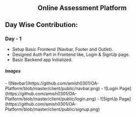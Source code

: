 <h2 align="center">Online Assessment Platform</h2>

## Day Wise Contribution:

### Day - 1
- Setup Basic Frontend (Navbar, Footer and Outlet).
- Designed Auth Part in Frontend like, Login & SignUp page.
- Basic Backend app Initialized.

<h5>Images</h5>
    - ![Navbar](https://github.com/amish0301/OA-Platform/blob/master/client/public/navbar.png)
    - ![Login Page](https://github.com/amish0301/OA-Platform/blob/master/client/public/login.png)
    - ![SignUp Page](https://github.com/amish0301/OA-Platform/blob/master/client/public/signup.png)
